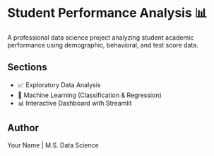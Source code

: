 # Student Performance Analysis 📊

A professional data science project analyzing student academic performance using demographic, behavioral, and test score data.

## Sections
- 📈 Exploratory Data Analysis
- 🤖 Machine Learning (Classification & Regression)
- 📊 Interactive Dashboard with Streamlit

## Author
Your Name | M.S. Data Science
